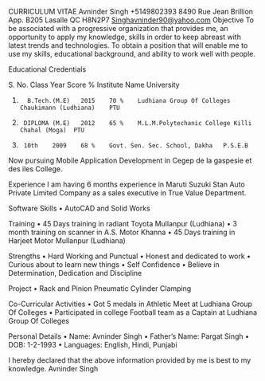 CURRICULUM VITAE
Avninder Singh 
+5149802393 
8490 Rue Jean Brillion App. B205 Lasalle QC
H8N2P7 
Singhavninder90@yahoo.com 
Objective 
To be associated with a progressive organization that provides me, an opportunity to apply my knowledge, skills in order to keep abreast with latest trends and technologies. To obtain a position that will enable me to use my skills, educational background, and ability to work well with people.

Educational Credentials

S. No.	Class	Year	Score %	Institute Name	University
1.		 B.Tech.(M.E)	2015	70 %	Ludhiana Group Of Colleges Chaukimann (Ludhiana)	PTU
2.		DIPLOMA (M.E)	2012	65 %	M.L.M.Polytechanic College Killi Chahal (Moga)	PTU
3.		10th	2009	68 %	Govt. Sen. Sec. School, Dakha	P.S.E.B

Now pursuing Mobile Application Development in Cegep de la gaspesie et des iles College.

Experience 
I am having 6 months experience in Maruti Suzuki Stan Auto Private Limited Company as a sales executive in True Value Department. 

 Software Skills 
•	AutoCAD and Solid Works

Training
•	45 Days training in radiant Toyota Mullanpur (Ludhiana)
•	3 month training on scanner in A.S. Motor Khanna
•	45 Days training in Harjeet Motor Mullanpur (Ludhiana)


Strengths 
•	Hard Working and Punctual 
•	Honest and dedicated to work 
•	Curious about to learn new things
•	Self Confidence 
•	Believe in Determination, Dedication  and Discipline 

Project 
•	Rack and Pinion Pneumatic Cylinder Clamping 

Co-Curricular Activities 
•	Got 5 medals in Athletic Meet at Ludhiana Group Of Colleges
•	Participated in college Football team as a Captain at Ludhiana Group Of Colleges

Personal Details 
•	Name:                                            Avninder Singh 
•	Father’s Name:                              Pargat Singh 
•	DOB:                                             1-2-1993 
•	Languages:                                    English, Hindi, Punjabi 

I hereby declared that the above information provided by me is best to my knowledge. 
 Avninder Singh
